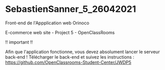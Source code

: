 # SebastienSanner_5_26042021

Front-end de l'Appplication web Orinoco

E-commerce web site - Project 5 - OpenClassRooms


!! important !! 

Afin que l'application fonctionne, vous devez absolument lancer le serveur back-end !
Télécharger le back-end et suivez les instructions : https://github.com/OpenClassrooms-Student-Center/JWDP5
